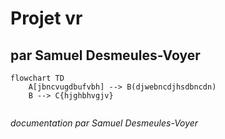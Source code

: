 # Projet vr

## par Samuel Desmeules-Voyer

```mermaid
flowchart TD
    A[jbncvugdbufvbh] --> B(djwebncdjhsdbncdn)
    B --> C{hjghbhvgjv}


```

*documentation par Samuel Desmeules-Voyer*
